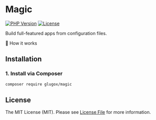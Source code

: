 # Magic

[![PHP Version](https://img.shields.io/badge/php-%5E8.1-blue)](https://php.net)
[![License](https://img.shields.io/badge/license-MIT-green.svg)](LICENSE)

Build full-featured apps from configuration files.

🔧 How it works

## Installation

### 1. Install via Composer

```bash
composer require glugox/magic
```

## License

The MIT License (MIT). Please see [License File](LICENSE.md) for more information.
